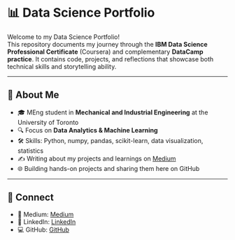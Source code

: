 # 📊 Data Science Portfolio

Welcome to my Data Science Portfolio!  
This repository documents my journey through the **IBM Data Science Professional Certificate** (Coursera) and complementary **DataCamp practice**. It contains code, projects, and reflections that showcase both technical skills and storytelling ability.  

---

## 🚀 About Me
- 🎓 MEng student in **Mechanical and Industrial Engineering** at the University of Toronto  
- 🔍 Focus on **Data Analytics & Machine Learning**  
- 🛠 Skills: Python, numpy, pandas, scikit-learn, data visualization, statistics  
- ✍️ Writing about my projects and learnings on [Medium](https://medium.com)  
- 🌐 Building hands-on projects and sharing them here on GitHub  

---

## 🤝 Connect
- 📖 Medium: [Medium](https://medium.com/@bskky001)
- 💼 LinkedIn: [LinkedIn](https://www.linkedin.com/public-profile/settings?lipi=urn%3Ali%3Apage%3Ad_flagship3_profile_self_edit_contact-info%3BmQNxqvGeT4eLPDl%2BRt3h7Q%3D%3D)
- 💻 GitHub: [GitHub](https://github.com/KayaBasak/data-science-portfolio)
